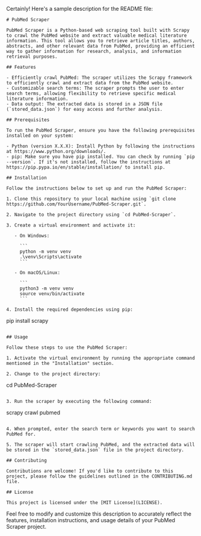 Certainly! Here's a sample description for the README file:

```
# PubMed Scraper

PubMed Scraper is a Python-based web scraping tool built with Scrapy to crawl the PubMed website and extract valuable medical literature information. This tool allows you to retrieve article titles, authors, abstracts, and other relevant data from PubMed, providing an efficient way to gather information for research, analysis, and information retrieval purposes.

## Features

- Efficiently crawl PubMed: The scraper utilizes the Scrapy framework to efficiently crawl and extract data from the PubMed website.
- Customizable search terms: The scraper prompts the user to enter search terms, allowing flexibility to retrieve specific medical literature information.
- Data output: The extracted data is stored in a JSON file (`stored_data.json`) for easy access and further analysis.

## Prerequisites

To run the PubMed Scraper, ensure you have the following prerequisites installed on your system:

- Python (version X.X.X): Install Python by following the instructions at https://www.python.org/downloads/.
- pip: Make sure you have pip installed. You can check by running `pip --version`. If it's not installed, follow the instructions at https://pip.pypa.io/en/stable/installation/ to install pip.

## Installation

Follow the instructions below to set up and run the PubMed Scraper:

1. Clone this repository to your local machine using `git clone https://github.com/YourUsername/PubMed-Scraper.git`.

2. Navigate to the project directory using `cd PubMed-Scraper`.

3. Create a virtual environment and activate it:

   - On Windows:

     ```
     python -m venv venv
     .\venv\Scripts\activate
     ```

   - On macOS/Linux:

     ```
     python3 -m venv venv
     source venv/bin/activate
     ```

4. Install the required dependencies using pip:

   ```
   pip install scrapy
   ```

## Usage

Follow these steps to use the PubMed Scraper:

1. Activate the virtual environment by running the appropriate command mentioned in the "Installation" section.

2. Change to the project directory:

   ```
   cd PubMed-Scraper
   ```

3. Run the scraper by executing the following command:

   ```
   scrapy crawl pubmed
   ```

4. When prompted, enter the search term or keywords you want to search PubMed for.

5. The scraper will start crawling PubMed, and the extracted data will be stored in the `stored_data.json` file in the project directory.

## Contributing

Contributions are welcome! If you'd like to contribute to this project, please follow the guidelines outlined in the CONTRIBUTING.md file.

## License

This project is licensed under the [MIT License](LICENSE).

```

Feel free to modify and customize this description to accurately reflect the features, installation instructions, and usage details of your PubMed Scraper project.
